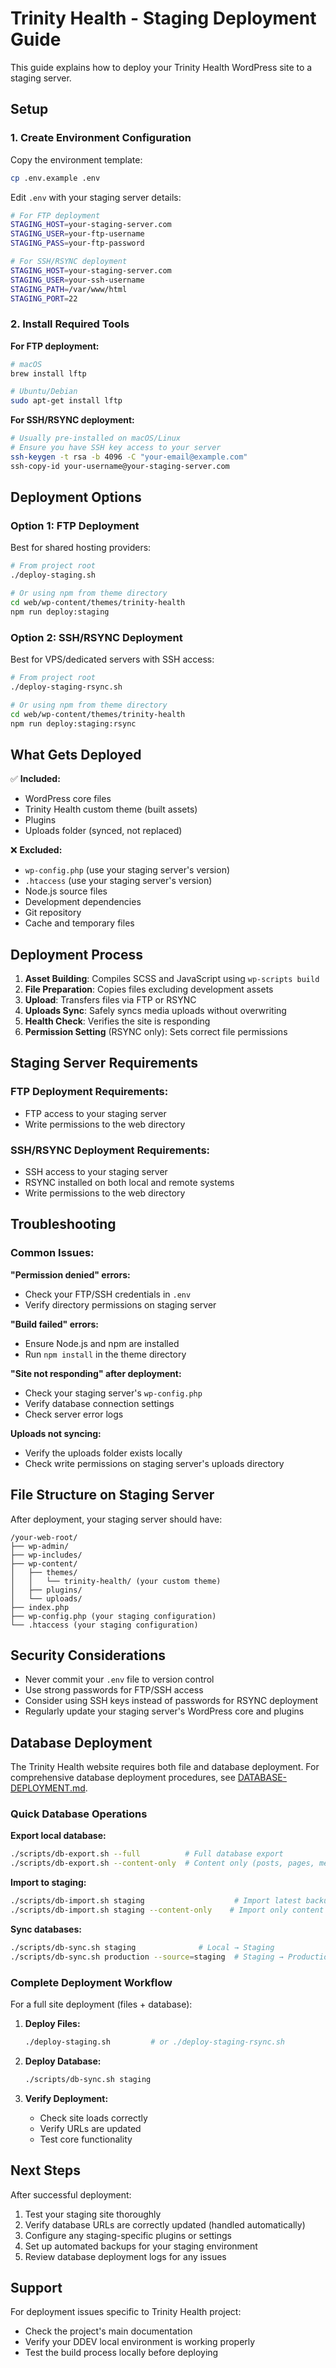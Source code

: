 # Trinity Health - Staging Deployment Guide

This guide explains how to deploy your Trinity Health WordPress site to a staging server.

## Setup

### 1. Create Environment Configuration

Copy the environment template:
```bash
cp .env.example .env
```

Edit `.env` with your staging server details:
```bash
# For FTP deployment
STAGING_HOST=your-staging-server.com
STAGING_USER=your-ftp-username
STAGING_PASS=your-ftp-password

# For SSH/RSYNC deployment
STAGING_HOST=your-staging-server.com
STAGING_USER=your-ssh-username
STAGING_PATH=/var/www/html
STAGING_PORT=22
```

### 2. Install Required Tools

**For FTP deployment:**
```bash
# macOS
brew install lftp

# Ubuntu/Debian
sudo apt-get install lftp
```

**For SSH/RSYNC deployment:**
```bash
# Usually pre-installed on macOS/Linux
# Ensure you have SSH key access to your server
ssh-keygen -t rsa -b 4096 -C "your-email@example.com"
ssh-copy-id your-username@your-staging-server.com
```

## Deployment Options

### Option 1: FTP Deployment
Best for shared hosting providers:

```bash
# From project root
./deploy-staging.sh

# Or using npm from theme directory
cd web/wp-content/themes/trinity-health
npm run deploy:staging
```

### Option 2: SSH/RSYNC Deployment
Best for VPS/dedicated servers with SSH access:

```bash
# From project root
./deploy-staging-rsync.sh

# Or using npm from theme directory
cd web/wp-content/themes/trinity-health
npm run deploy:staging:rsync
```

## What Gets Deployed

✅ **Included:**
- WordPress core files
- Trinity Health custom theme (built assets)
- Plugins
- Uploads folder (synced, not replaced)

❌ **Excluded:**
- `wp-config.php` (use your staging server's version)
- `.htaccess` (use your staging server's version)
- Node.js source files
- Development dependencies
- Git repository
- Cache and temporary files

## Deployment Process

1. **Asset Building**: Compiles SCSS and JavaScript using `wp-scripts build`
2. **File Preparation**: Copies files excluding development assets
3. **Upload**: Transfers files via FTP or RSYNC
4. **Uploads Sync**: Safely syncs media uploads without overwriting
5. **Health Check**: Verifies the site is responding
6. **Permission Setting** (RSYNC only): Sets correct file permissions

## Staging Server Requirements

### FTP Deployment Requirements:
- FTP access to your staging server
- Write permissions to the web directory

### SSH/RSYNC Deployment Requirements:
- SSH access to your staging server
- RSYNC installed on both local and remote systems
- Write permissions to the web directory

## Troubleshooting

### Common Issues:

**"Permission denied" errors:**
- Check your FTP/SSH credentials in `.env`
- Verify directory permissions on staging server

**"Build failed" errors:**
- Ensure Node.js and npm are installed
- Run `npm install` in the theme directory

**"Site not responding" after deployment:**
- Check your staging server's `wp-config.php`
- Verify database connection settings
- Check server error logs

**Uploads not syncing:**
- Verify the uploads folder exists locally
- Check write permissions on staging server's uploads directory

## File Structure on Staging Server

After deployment, your staging server should have:
```
/your-web-root/
├── wp-admin/
├── wp-includes/
├── wp-content/
│   ├── themes/
│   │   └── trinity-health/ (your custom theme)
│   ├── plugins/
│   └── uploads/
├── index.php
├── wp-config.php (your staging configuration)
└── .htaccess (your staging configuration)
```

## Security Considerations

- Never commit your `.env` file to version control
- Use strong passwords for FTP/SSH access
- Consider using SSH keys instead of passwords for RSYNC deployment
- Regularly update your staging server's WordPress core and plugins

## Database Deployment

The Trinity Health website requires both file and database deployment. For comprehensive database deployment procedures, see [DATABASE-DEPLOYMENT.md](./DATABASE-DEPLOYMENT.md).

### Quick Database Operations

**Export local database:**
```bash
./scripts/db-export.sh --full          # Full database export
./scripts/db-export.sh --content-only  # Content only (posts, pages, media)
```

**Import to staging:**
```bash
./scripts/db-import.sh staging                    # Import latest backup
./scripts/db-import.sh staging --content-only    # Import only content
```

**Sync databases:**
```bash
./scripts/db-sync.sh staging              # Local → Staging
./scripts/db-sync.sh production --source=staging  # Staging → Production
```

### Complete Deployment Workflow

For a full site deployment (files + database):

1. **Deploy Files:**
   ```bash
   ./deploy-staging.sh         # or ./deploy-staging-rsync.sh
   ```

2. **Deploy Database:**
   ```bash
   ./scripts/db-sync.sh staging
   ```

3. **Verify Deployment:**
   - Check site loads correctly
   - Verify URLs are updated
   - Test core functionality

## Next Steps

After successful deployment:
1. Test your staging site thoroughly
2. Verify database URLs are correctly updated (handled automatically)
3. Configure any staging-specific plugins or settings
4. Set up automated backups for your staging environment
5. Review database deployment logs for any issues

## Support

For deployment issues specific to Trinity Health project:
- Check the project's main documentation
- Verify your DDEV local environment is working properly
- Test the build process locally before deploying